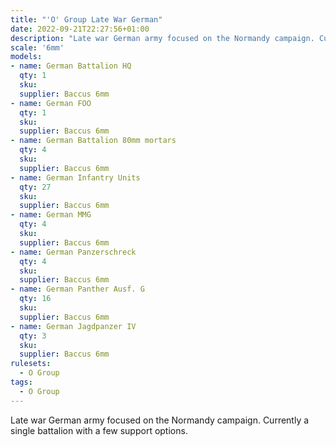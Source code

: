 ```yaml
---
title: "'O' Group Late War German"
date: 2022-09-21T22:27:56+01:00
description: "Late war German army focused on the Normandy campaign. Currently a single battalion with a few support options."
scale: '6mm'
models:
- name: German Battalion HQ
  qty: 1
  sku: 
  supplier: Baccus 6mm
- name: German FOO
  qty: 1
  sku: 
  supplier: Baccus 6mm
- name: German Battalion 80mm mortars
  qty: 4
  sku: 
  supplier: Baccus 6mm
- name: German Infantry Units
  qty: 27
  sku: 
  supplier: Baccus 6mm
- name: German MMG
  qty: 4
  sku: 
  supplier: Baccus 6mm
- name: German Panzerschreck
  qty: 4
  sku: 
  supplier: Baccus 6mm
- name: German Panther Ausf. G
  qty: 16
  sku: 
  supplier: Baccus 6mm
- name: German Jagdpanzer IV
  qty: 3
  sku: 
  supplier: Baccus 6mm
rulesets:
  - O Group
tags:
  - O Group
---
```


Late war German army focused on the Normandy campaign. Currently a single battalion with a few support options.
